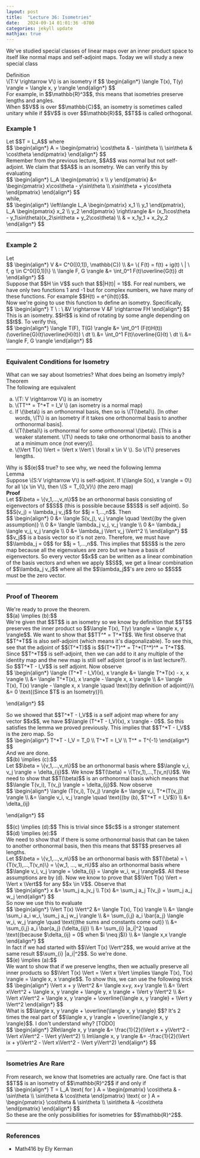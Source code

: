 ```yaml
---
layout: post
title:  "Lecture 36: Isometries"
date:   2024-09-14 01:01:36 -0700
categories: jekyll update
mathjax: true
---
```

We've studied special classes of linear maps over an inner product space to itself like normal maps and self-adjoint maps. Today we will study a new special class
<br>
<div class="bdiv">
Definition
</div>
<div class="bbdiv">
\(T:V \rightarrow V\) is an isometry if
$$
\begin{align*}
\langle T(x), T(y) \rangle = \langle x, y \rangle
\end{align*}
$$
</div>
<!------------------------------------------------------------------------------------>
For example, in $$\mathbb{R}^3$$, this means that isometries preserve lengths and angles. <br>
When $$V$$ is over $$\mathbb{C}$$, an isometry is sometimes called unitary while if $$V$$ is over $$\mathbb{R}$$, $$T$$ is called orthogonal.
<!------------------------------------------------------------------------------------>
<h3>Example 1</h3>
Let $$T = L_A$$ where
<div>
$$
\begin{align*}
A = 
\begin{pmatrix}
\cos\theta & - \sin\theta \\
\sin\theta & \cos\theta 
\end{pmatrix}
\end{align*}
$$
</div>
Remember from the previous lecture, $$A$$ was normal but not self-adjoint. We claim that $$A$$ is an isometry. We can verify this by evaluating
<div>
$$
\begin{align*}
L_A 
\begin{pmatrix}
x \\
y
\end{pmatrix}
&=
\begin{pmatrix}
x\cos\theta - y\sin\theta \\
x\sin\theta + y\cos\theta 
\end{pmatrix}
\end{align*}
$$
</div>
while,
<div>
$$
\begin{align*}
\left\langle
L_A 
\begin{pmatrix}
x_1 \\
y_1
\end{pmatrix},
L_A 
\begin{pmatrix}
x_2 \\
y_2
\end{pmatrix}
\right\rangle
&=
(x_1\cos\theta - y_1\sin\theta)(x_2\sin\theta + y_2\cos\theta) \\
& =  x_1y_1 + x_2y_2
\end{align*}
$$
</div>
<hr>

<!------------------------------------------------------------------------------------>
<h3>Example 2</h3>
Let 
<div>
$$
\begin{align*}
V &= C^0([0,1]), \mathbb{C}) \\
  &= \{ F(t) = f(t) + ig(t) \ | \ f, g \in C^0([0,1)]\} \\
\langle F, G \rangle &= \int_0^1 F(t)\overline{G(t)} dt
\end{align*}
$$
</div>
Suppose that $$H \in V$$ such that $$|H(t)| = 1$$. For real numbers, we have only two functions 1 and -1 but for complex numbers, we have many of these functions. For example $$H(t) = e^{ih(t)}$$.
<br>
Now we're going to use this function to define an isometry. Specifically, 
<div>
$$
\begin{align*}
T \ : \ &V \rightarrow V 
   &F \rightarrow FH
\end{align*}
$$
</div>
This is an isometry. $$H$$ is kind of rotating by some angle depending on $$t$$. To verify this,
<div>
$$
\begin{align*}
\langle T(F), T(G) \rangle &= \int_0^1 (F(t)H(t))(\overline{G}(t)\overline{H}(t)) \ dt \\
                           &= \int_0^1 F(t)\overline{G}(t)  \ dt \\
						   &= \langle F, G \rangle
\end{align*}
$$
</div>
<hr>

<!------------------------------------------------------------------------------------>
<h3>Equivalent Conditions for Isometry</h3>
What can we say about Isometries? What does being an Isometry imply?
<div class="purdiv">
Theorem
</div>
<div class="purbdiv">
The following are equivalent
<ol type="a">
	<li>\(T: V \rightarrow V\) is an isometry</li>
	<li>\(TT^* = T^*T = I_V \) (an isometry is a normal map) </li>
	<li>If \(\beta\) is an orthonormal basis, then so is \(T(\beta)\). [In other words, \(T\) is an Isometry if it takes one orthonormal basis to another orthonormal basis].</li>
	<li>\(T(\beta)\) is orthonormal for some orthonormal \(\beta\). [This is a weaker statement. \(T\) needs to take one orthonormal basis to another at a minimum once (not every)].</li>
	<li>\(\Vert T(x) \Vert = \Vert x \Vert \ \forall x \in V \). So \(T\) preserves lengths.</li>
</ol>
</div>
Why is $$(e)$$ true? to see why, we need the following lemma
<br>
<div class="purdiv">
Lemma
</div>
<div class="purbdiv">
Suppose 
\(S:V \rightarrow V\) is self-adjoint. If \(\langle S(x), x \rangle = 0\) for all \(x \in V\), then \(S = T_{0_V}\) (the zero map)
</div>
<!------------------------------------------------------------------------------------>
<b>Proof</b>
<br>
Let $$\beta = \{v_1,...,v_n\}$$ be an orthonormal basis consisting of eigenvectors of $$S$$ (this is possible because $$S$$ is self adjoint). So $$S(v_j) = \lambda_j v_j$$ for $$j = 1,...,n$$. Then
<div>
$$
\begin{align*}
0 &= \langle S(v_j), v_j \rangle \quad \text{(by the given assumption)} \\
0 &= \langle \lambda_j v_j, v_j \rangle \\
0 &= \lambda_j \langle v_j, v_j \rangle \\
0 &= \lambda_j \Vert v_j \Vert^2 \\
\end{align*}
$$
</div> 
$$v_j$$ is a basis vector so it's not zero. Therefore, we must have $$\lambda_j = 0$$ for $$j = 1,...,n$$. This implies that $$S$$ is the zero map because all the eigenvalues are zero but we have a basis of eigenvectors. So every vector $$x$$ can be written as a linear combination of the basis vectors and when we apply $$S$$, we get a linear combination of $$\lambda_j v_j$$ where all the $$\lambda_j$$'s are zero so $$S$$ must be the zero vector.
<hr>

<!------------------------------------------------------------------------------------>
<h3>Proof of Theorem</h3>
We're ready to prove the theorem. 
<br>
$$(a) \implies (b):$$<br>
We're given that $$T$$ is an isometry so we know by definition that $$T$$ preserves the inner product so $$\langle T(x), T(y) \rangle = \langle x, y \rangle$$. We want to show that $$TT^* = T^*T$$. We first observe that $$T^*T$$ is also self-adjoint (which means it's diagonalizable). To see this, see that the adjoint of $$(T^*T)$$ is $$(T^*T)^* = T^*(T^*)^* = T^*T$$. Since $$T^*T$$ is self-adjoint, then we can add to it any multiple of the identity map and the new map is still self adjoint (proof is in last lecture?). So $$T^*T - I_V$$ is self adjoint. Now observe
<div>
$$
\begin{align*}
\langle (T^*T - I_V)(x), x \rangle &= \langle T^*T(x) - x, x \rangle \\
                                 &= \langle T^*T(x), x \rangle - \langle x, x \rangle \\
								 &= \langle T(x), T(x) \rangle - \langle x, x \rangle \quad \text{(by definition of adjoint)}\\
								 &= 0 \text{(Since $T$ is an Isometry)}\\
                                     
\end{align*}
$$
</div> 
So we showed that $$T^*T - I_V$$ is a self adjoint map where for any vector $$x$$, we have $$\langle (T^*T - I_V)(x), x \rangle - 0$$. So this satisfies the lemma we proved previously. This implies that $$T^*T - I_V$$ is the zero map. So
<div>
$$
\begin{align*}
T^*T - I_V = T_0 \\
T^*T = I_V \\     
T^* = T^{-1}          
\end{align*}
$$
</div> 
And we are done.
<br>
<!------------------------------------------------------------------------------------>
$$(b) \implies (c):$$<br>
Let $$\beta = \{v_1,...,v_n\}$$ be an orthonormal basis where $$\langle v_i, v_j \rangle = \delta_{ij}$$. We know $$T(\beta) = \{T(v_1),...,T(v_n)\}$$. We need to show that $$T(\beta)$$ is an orthonormal basis which means that $$\langle T(v_i), T(v_j) \rangle = \delta_{ij}$$. Now observe
<div>
$$
\begin{align*}
\langle (T(v_i), T(v_j) \rangle &= \langle v_i, T^*(T(v_j)) \rangle \\
                                 &=  \langle v_i, v_j \rangle \quad \text{(by (b), $T^*T = I_V$)} \\
								 &= \delta_{ij}
                                     
\end{align*}
$$
</div>
<!------------------------------------------------------------------------------------>
$$(c) \implies (d):$$ This is trivial since $$c$$ is a stronger statement
<br>
<!------------------------------------------------------------------------------------>
$$(d) \implies (e):$$ 
<br>
We need to show that if there is some orthonormal basis that can be taken to another orthonormal basis, then this means that $$T$$ preserves all lengths.
<br>
Let $$\beta = \{v_1,...,v_n\}$$ be an orthonormal basis with $$T(\beta) = \{T(v_1),...,T(v_n)\} = \{w_1, ..., w_n\}$$ also an orthonormal basis where $$\langle v_i, v_j \rangle = \delta_{ij} = \langle w_i, w_j \rangle$$. All these assumptions are by (d). Now we know to prove that $$\Vert T(x) \Vert = \Vert x \Vert$$ for any $$x \in V$$. Observe that
<div>
$$
\begin{align*}
x &= \sum_j a_jv_j \\
T(x) &= \sum_j a_j T(v_j) = \sum_j  a_j w_j                               
\end{align*}
$$
</div>
So now we use this to evaluate
<div>
$$
\begin{align*}
\Vert T(x) \Vert^2 &= \langle T(x), T(x) \rangle \\
                  &= \langle \sum_i  a_i w_i, \sum_j  a_j w_j \rangle \\ 
				  &= \sum_{i,j} a_i \bar{a_j} \langle w_i, w_j \rangle \quad \text{(the sums and constants come out)}  \\
				  &= \sum_{i,j} a_i \bar{a_j} (\delta_{ij}) \\
				  &= \sum_{i} |a_i|^2 \quad \text{(because $\delta_{ij} = 0$ when $i \neq j$)}  \\
				  &= \langle x,x \rangle                
\end{align*}
$$
</div>
In fact if we had started with $$\Vert T(x) \Vert^2$$, we would arrive at the same result $$\sum_{i} |a_i|^2$$. So we're done.
<br>
<!------------------------------------------------------------------------------------>
$$(e) \implies (a):$$ <br>
We want to show that if we preserve lengths, then we actually preserve all inner products so $$\Vert T(x) \Vert = \Vert x \Vert \implies \langle T(x), T(x) \rangle = \langle x, x \rangle$$. To show this, we can use the following trick
<div>
$$
\begin{align*}
\Vert x + y \Vert^2 &= \langle x+y, x+y \rangle \\
                    &= \Vert x\Vert^2 + \langle x, y \rangle + \langle y, x \rangle + \Vert y \Vert^2   \\
					&= \Vert x\Vert^2 + \langle x, y \rangle + \overline{\langle x, y \rangle} + \Vert y \Vert^2
\end{align*}
$$
</div>
What is $$\langle x, y \rangle + \overline{\langle x, y \rangle} $$? It's 2 times the real part of $$\langle x, y \rangle + \overline{\langle x, y \rangle}$$. I don't understand why? [TODO]
<div>
$$
\begin{align*}
2Re\langle x, y \rangle &= \frac{1}{2}(\Vert x + y\Vert^2 - \Vert x\Vert^2 - \Vert y\Vert^2) \\
Im\langle x, y \rangle &= -\frac{1}{2}(\Vert ix + y\Vert^2 - \Vert x\Vert^2 - \Vert y\Vert^2)
\end{align*}
$$
</div>
<hr>

<!------------------------------------------------------------------------------------>
<h3>Isometries Are Rare</h3>
From research, we know that Isometries are actually rare. One fact is that $$T$$ is an isometry of $$\mathbb{R}^2$$ if and only if 
<div>
$$
\begin{align*}
T = L_A \text{ for } 
A = 
\begin{pmatrix}
\cos\theta & - \sin\theta \\
\sin\theta & \cos\theta 
\end{pmatrix}
\text{ or }
A = 
\begin{pmatrix}
\cos\theta &  \sin\theta \\
\sin\theta & -\cos\theta 
\end{pmatrix}
\end{align*}
$$
</div>
So these are the only possibilities for isometries for $$\mathbb{R}^2$$.


<hr>

<!------------------------------------------------------------------------------------>
<h3>References</h3>
<ul>
<li>Math416 by Ely Kerman</li>
</ul>






















